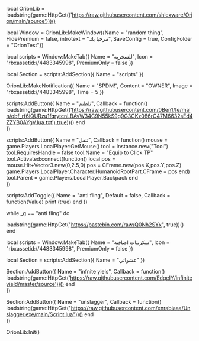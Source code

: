 local OrionLib = loadstring(game:HttpGet(('https://raw.githubusercontent.com/shlexware/Orion/main/source')))()

local Window = OrionLib:MakeWindow({Name = "random thing", HidePremium = false, introtext = "مرحبا بك", SaveConfig = true, ConfigFolder = "OrionTest"})




local scripts = Window:MakeTab({
	Name = "للسخريه",
	Icon = "rbxassetid://4483345998",
	PremiumOnly = false
})

local Section = scripts:AddSection({
	Name = "scripts"
})


OrionLib:MakeNotification({
	Name = "SPDM!",
	Content = "OWNER",
	Image = "rbxassetid://4483345998",
	Time = 5
})

scripts:AddButton({
	Name = "تلطيم",
	Callback = function()
      		loadstring(game:HttpGet(('https://raw.githubusercontent.com/0Ben1/fe/main/obf_rf6iQURzu1fqrytcnLBAvW34C9N55kS9g9G3CKz086rC47M6632sEd4ZZYB0AYgV.lua.txt'),true))()
  	end    
})

scripts:AddButton({
	Name = "تنقل",
	Callback = function()
      		mouse = game.Players.LocalPlayer:GetMouse()
tool = Instance.new("Tool")
tool.RequiresHandle = false
tool.Name = "Equip to Click TP"
tool.Activated:connect(function()
local pos = mouse.Hit+Vector3.new(0,2.5,0)
pos = CFrame.new(pos.X,pos.Y,pos.Z)
game.Players.LocalPlayer.Character.HumanoidRootPart.CFrame = pos
end)
tool.Parent = game.Players.LocalPlayer.Backpack
  	end    
  })






scripts:AddToggle({
	Name = "anti fling",
	Default = false,
	Callback = function(Value)
       print (true)
  end
})

while _g == "anti fling" do

loadstring(game:HttpGet("https://pastebin.com/raw/Q0Nh2SYx", true))()
end



  
local scripts = Window:MakeTab({
	Name = "سكربتات اضافيه",
	Icon = "rbxassetid://4483345998",
	PremiumOnly = false
})

local Section = scripts:AddSection({
	Name = "عشوائي"
})

Section:AddButton({
	Name = "infnite yiels",
	Callback = function()
      		loadstring(game:HttpGet('https://raw.githubusercontent.com/EdgeIY/infiniteyield/master/source'))()
  	end    
})

Section:AddButton({
	Name = "unslagger",
	Callback = function()
      		loadstring(game:HttpGet("https://raw.githubusercontent.com/enrabiaaa/Unslagger.exe/main/Script.lua"))()
  	end    
})


OrionLib:Init()
